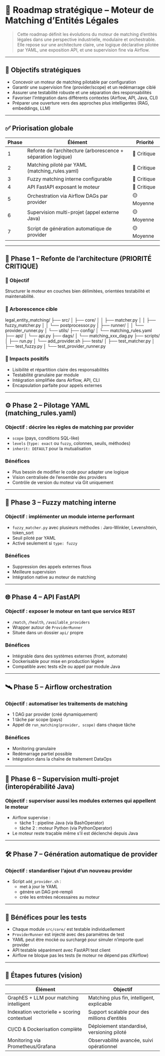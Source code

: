 # 🧭 Roadmap stratégique – Moteur de Matching d’Entités Légales

> Cette roadmap définit les évolutions du moteur de matching d’entités légales dans une perspective industrielle, modulaire et orchestrable. Elle repose sur une architecture claire, une logique déclarative pilotée par YAML, une exposition API, et une supervision fine via Airflow.

---

## 🎯 Objectifs stratégiques

- Concevoir un moteur de matching pilotable par configuration
- Garantir une supervision fine (provider/scope) et un redémarrage ciblé
- Assurer une testabilité robuste et une séparation des responsabilités
- Favoriser l’intégration dans différents contextes (Airflow, API, Java, CLI)
- Préparer une ouverture vers des approches plus intelligentes (RAG, embeddings, LLM)

---

## ✅ Priorisation globale

| Phase | Élément | Priorité |
|-------|---------|----------|
| 1 | Refonte de l’architecture (arborescence + séparation logique) | 🔴 Critique |
| 2 | Matching piloté par YAML (matching_rules.yaml) | 🔴 Critique |
| 3 | Fuzzy matching interne configurable | 🔴 Critique |
| 4 | API FastAPI exposant le moteur | 🔴 Critique |
| 5 | Orchestration via Airflow DAGs par provider | 🟡 Moyenne |
| 6 | Supervision multi-projet (appel externe Java) | 🟡 Moyenne |
| 7 | Script de génération automatique de provider | 🟡 Moyenne |

---

## 🧱 Phase 1 – Refonte de l’architecture (PRIORITÉ CRITIQUE)

### 🎯 Objectif
Structurer le moteur en couches bien délimitées, orientées testabilité et maintenabilité.

### 📂 Arborescence cible

legal_entity_matching/
├── src/
│ ├── core/
│ │ ├── matcher.py
│ │ ├── fuzzy_matcher.py
│ │ └── postprocessor.py
│ ├── runner/
│ │ └── provider_runner.py
│ └── utils/
├── config/
│ └── matching_rules.yaml
├── api/
│ └── api.py
├── dags/
│ └── matching_xxx_dag.py
├── scripts/
│ ├── run.py
│ └── add_provider.sh
├── tests/
│ ├── test_matcher.py
│ ├── test_fuzzy.py
│ └── test_provider_runner.py



### 🧠 Impacts positifs

- Lisibilité et répartition claire des responsabilités
- Testabilité granulaire par module
- Intégration simplifiée dans Airflow, API, CLI
- Encapsulation parfaite pour appels externes

---

## ⚙️ Phase 2 – Pilotage YAML (matching_rules.yaml)

### Objectif : décrire les règles de matching par provider

- `scope` (pays, conditions SQL-like)
- `levels` (`type: exact` ou `fuzzy`, colonnes, seuils, méthodes)
- `inherit: DEFAULT` pour la mutualisation

### Bénéfices

- Plus besoin de modifier le code pour adapter une logique
- Vision centralisée de l’ensemble des providers
- Contrôle de version du moteur via Git uniquement

---

## 🔁 Phase 3 – Fuzzy matching interne

### Objectif : implémenter un module interne performant

- `fuzzy_matcher.py` avec plusieurs méthodes : Jaro-Winkler, Levenshtein, token_sort
- Seuil piloté par YAML
- Activé seulement si `type: fuzzy`

### Bénéfices

- Suppression des appels externes flous
- Meilleure supervision
- Intégration native au moteur de matching

---

## 🌐 Phase 4 – API FastAPI

### Objectif : exposer le moteur en tant que service REST

- `/match`, `/health`, `/available_providers`
- Wrapper autour de `ProviderRunner`
- Située dans un dossier `api/` propre

### Bénéfices

- Intégrable dans des systèmes externes (front, automate)
- Dockerisable pour mise en production légère
- Compatible avec tests e2e ou appel par module Java

---

## 🛰 Phase 5 – Airflow orchestration

### Objectif : automatiser les traitements de matching

- 1 DAG par provider (créé dynamiquement)
- 1 tâche par scope (pays)
- Appel de `run_matching(provider, scope)` dans chaque tâche

### Bénéfices

- Monitoring granulaire
- Redémarrage partiel possible
- Intégration dans la chaîne de traitement DataOps

---

## 🔁 Phase 6 – Supervision multi-projet (interopérabilité Java)

### Objectif : superviser aussi les modules externes qui appellent le moteur

- Airflow supervise :
  - tâche 1 : pipeline Java (via BashOperator)
  - tâche 2 : moteur Python (via PythonOperator)
- Le moteur reste traçable même s’il est déclenché depuis Java

---

## 🛠 Phase 7 – Génération automatique de provider

### Objectif : standardiser l’ajout d’un nouveau provider

- Script `add_provider.sh` :
  - met à jour le YAML
  - génère un DAG pré-rempli
  - crée les entrées nécessaires au moteur

---

## 🧪 Bénéfices pour les tests

- Chaque module `src/core/` est testable individuellement
- `ProviderRunner` est injecté avec des paramètres de test
- YAML peut être mocké ou surchargé pour simuler n’importe quel provider
- API testable séparément avec FastAPI test client
- Airflow ne bloque pas les tests (le moteur ne dépend pas d’Airflow)

---

## 🔭 Étapes futures (vision)

| Élément | Objectif |
|--------|----------|
| GraphES + LLM pour matching intelligent | Matching plus fin, intelligent, explicable |
| Indexation vectorielle + scoring contextuel | Support scalable pour des millions d’entités |
| CI/CD & Dockerisation complète | Déploiement standardisé, versioning piloté |
| Monitoring via Prometheus/Grafana | Observabilité avancée, suivi opérationnel |
